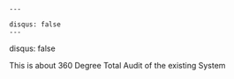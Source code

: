```
---
```

```
disqus: false
---
```

disqus: false

This is about 360 Degree Total Audit of the existing System

